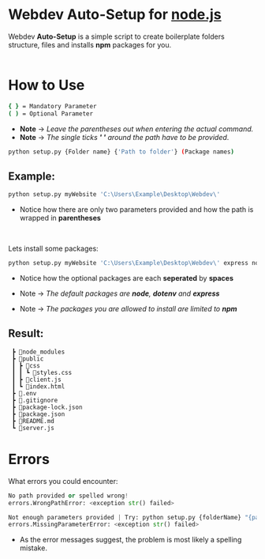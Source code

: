 # Webdev <b>Auto-Setup</b> for [node.js](https://nodejs.org/en/docs/)

Webdev <b>Auto-Setup</b> is a simple script to create boilerplate folders structure, files and installs <b>npm</b> packages for you.
<br></br>

# How to Use
```bash
{ } = Mandatory Parameter
( ) = Optional Parameter
```
* **Note** &rarr; *Leave the parentheses out when entering the actual command.*
* **Note** &rarr; *The single ticks **' '** around the path have to be provided*.

```bash
python setup.py {Folder name} {'Path to folder'} (Package names)
```

## Example:
```bash
python setup.py myWebsite 'C:\Users\Example\Desktop\Webdev\'
```
* Notice how there are only two parameters provided and how the path is wrapped in **parentheses**

<br>

Lets install some packages:
```bash
python setup.py myWebsite 'C:\Users\Example\Desktop\Webdev\' express nodemon
```
* Notice how the optional packages are each **seperated** by **spaces**

* Note &rarr; *The default packages are **node**, **dotenv** and **express***

* Note  &rarr; *The packages you are allowed to install are limited to **npm***

## Result:

```
 ┣ 📂node_modules
 ┣ 📂public
 ┃ ┣ 📂css
 ┃ ┃ ┗ 📜styles.css
 ┃ ┣ 📜client.js
 ┃ ┗ 📜index.html
 ┣ 📜.env
 ┣ 📜.gitignore
 ┣ 📜package-lock.json
 ┣ 📜package.json
 ┣ 📜README.md
 ┗ 📜server.js
```

# Errors
What errors you could encounter:
```python
No path provided or spelled wrong!
errors.WrongPathError: <exception str() failed>
```
```python
Not enough parameters provided | Try: python setup.py {folderName} "{pathToFolder}"
errors.MissingParameterError: <exception str() failed>
```
* As the error messages suggest, the problem is most likely a spelling mistake. 
